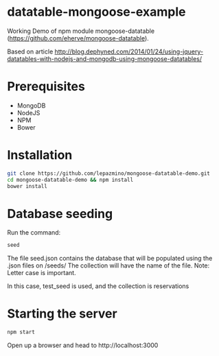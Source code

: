 datatable-mongoose-example
==========================
Working Demo of npm module mongoose-datatable (https://github.com/eherve/mongoose-datatable). 

Based on article http://blog.dephyned.com/2014/01/24/using-jquery-datatables-with-nodejs-and-mongodb-using-mongoose-datatables/

Prerequisites
================

  - MongoDB
  - NodeJS
  - NPM
  - Bower


Installation
===============

```sh
git clone https://github.com/lepazmino/mongoose-datatable-demo.git
cd mongoose-datatable-demo && npm install
bower install

```

Database seeding
================
Run the command:

```sh
seed
```

The file seed.json contains the database that will be populated using the .json files on /seeds/
The collection will have the name of the file. Note: Letter case is important.

In this case, test_seed is used, and the collection is reservations

Starting the server
=================
```sh
npm start
```

Open up a browser and head to http://localhost:3000

